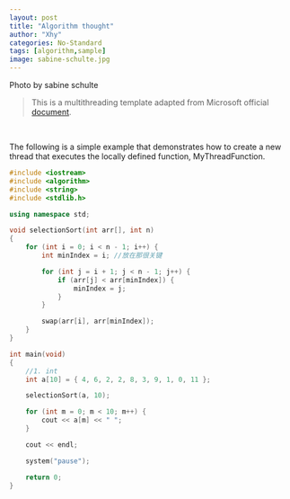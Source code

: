 ```yaml
---
layout: post
title: "Algorithm thought"
author: "Xhy"
categories: No-Standard
tags: [algorithm,sample]
image: sabine-schulte.jpg
---
```



Photo by sabine schulte

>This is a multithreading template adapted from Microsoft official [document](https://msdn.microsoft.com/en-us/library/windows/desktop/ms682516(v=vs.85).aspx).

<br />

The following is a simple example that demonstrates how to create a new thread that executes the locally defined function, MyThreadFunction.

```c++
#include <iostream>
#include <algorithm>
#include <string>
#include <stdlib.h>

using namespace std;

void selectionSort(int arr[], int n)
{
	for (int i = 0; i < n - 1; i++) {
		int minIndex = i; //放在那很关键

		for (int j = i + 1; j < n - 1; j++) {
			if (arr[j] < arr[minIndex]) {
				minIndex = j;
			}
		}

		swap(arr[i], arr[minIndex]);
	}
}

int main(void)
{
	//1. int
	int a[10] = { 4, 6, 2, 2, 8, 3, 9, 1, 0, 11 };

	selectionSort(a, 10);

	for (int m = 0; m < 10; m++) {
		cout << a[m] << " ";
	}

	cout << endl;

	system("pause");

	return 0;
}



```

<br />
